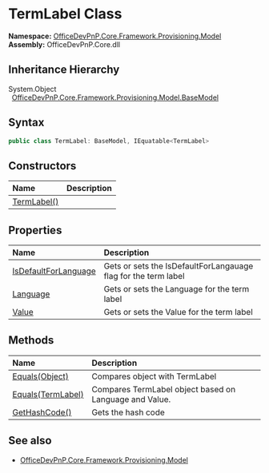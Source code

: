 # TermLabel Class
  

**Namespace:** [OfficeDevPnP.Core.Framework.Provisioning.Model](OfficeDevPnP.Core.Framework.Provisioning.Model.md)  
**Assembly:** OfficeDevPnP.Core.dll  
## Inheritance Hierarchy
System.Object  
&ensp;[OfficeDevPnP.Core.Framework.Provisioning.Model.BaseModel](OfficeDevPnP.Core.Framework.Provisioning.Model.BaseModel.md)  
## Syntax
```C#
public class TermLabel: BaseModel, IEquatable<TermLabel>
```
## Constructors
|**Name**|**Description**|
|:-----|:-----|
| [TermLabel()](OfficeDevPnP.Core.Framework.Provisioning.Model.TermLabel.ctor1.md) |  
## Properties
|**Name**|**Description**|
|:-----|:-----|
| [IsDefaultForLanguage](OfficeDevPnP.Core.Framework.Provisioning.Model.TermLabel.IsDefaultForLanguage.md) | Gets or sets the IsDefaultForLangauage flag for the term label
| [Language](OfficeDevPnP.Core.Framework.Provisioning.Model.TermLabel.Language.md) | Gets or sets the Language for the term label
| [Value](OfficeDevPnP.Core.Framework.Provisioning.Model.TermLabel.Value.md) | Gets or sets the Value for the term label
## Methods
|**Name**|**Description**|
|:-----|:-----|
| [Equals(Object)](OfficeDevPnP.Core.Framework.Provisioning.Model.TermLabel.3520ddbb.md) | Compares object with TermLabel
| [Equals(TermLabel)](OfficeDevPnP.Core.Framework.Provisioning.Model.TermLabel.7fc226d.md) | Compares TermLabel object based on Language and Value.
| [GetHashCode()](OfficeDevPnP.Core.Framework.Provisioning.Model.TermLabel.1c6872bd.md) | Gets the hash code
## See also
- [OfficeDevPnP.Core.Framework.Provisioning.Model](OfficeDevPnP.Core.Framework.Provisioning.Model.md)

